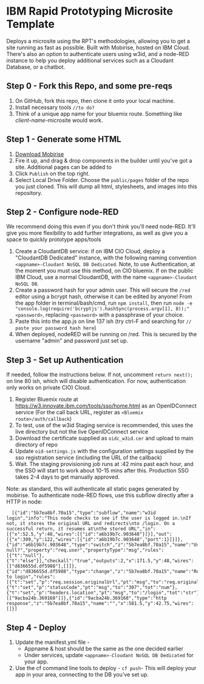 # IBM Rapid Prototyping Microsite Template

Deploys a microsite using the RPT's methodologies, allowing you to get a site running as fast as possible. Built with Mobirise, hosted on IBM Cloud. There's also an option to authenticate users using w3id, and a node-RED instance to help you deploy additional services such as a Cloudant Database, or a chatbot.

## Step 0 - Fork this Repo, and some pre-reqs

1.  On GitHub, fork this repo, then clone it onto your local machine.
2.  Install necessary tools `//to do?`
3.  Think of a unique app name for your bluemix route. Something like *client-name*-microsite would work.

## Step 1 - Generate some HTML

1.  [Download Mobirise](http://mobirise.com/)
2.  Fire it up, and drag & drop components in the builder until you've got a site. Additional pages can be added to
3.  Click `Publish` on the top right.
4.  Select Local Drive Folder. Choose the `public/pages` folder of the repo you just cloned. This will dump all html, stylesheets, and images into this repository.

## Step 2 - Configure node-RED

We recommend doing this even if you don't think you'll need node-RED. It'll give you more flexibility to add further integrations, as well as give you a space to quickly prototype apps/tools
1.  Create a CloudantDB service: if on IBM CIO Cloud, deploy a "CloudantDB Dedicated" instance, with the following naming convention `<appname>-Cloudant NoSQL DB Dedicated`. Note, to use Authentication, at the moment you must use this method, on CIO bluemix. If on the public IBM Cloud, use a normal CloudantDB, with the name `<appname>-Cloudant NoSQL DB`.
2.  Create a password hash for your admin user. This will secure the `/red` editor using a bcrypt hash, otherwise it can be edited by anyone! From the app folder in terminal/bash/cmd, run `npm install`, then run `node -e "console.log(require('bcryptjs').hashSync(process.argv[1], 8));" <password>`, replacing `<password>` with a passphrase of your choice.
3.  Paste this into the app.js on line 137 ish (try ctrl-F and searching for `// paste your password hash here`)
4.  When deployed, nodeRED will be running on /red. This is secured by the username "admin" and password just set up.

## Step 3 - Set up Authentication

If needed, follow the instructions below. If not, uncomment `return next();` on line 80 ish, which will disable authentication. For now, authentication only works on private CIO) Cloud.

1.  Register Bluemix route at <https://w3.innovate.ibm.com/tools/sso/home.html> as an OpenIDConnect service (For the call back URL, register as `<Bluemix route>/auth/callback`)
2.  To test, use of the w3id Staging service is recommended, this uses the live directory but not the live OpenIDConnect service
3.  Download the certificate supplied as `oidc_w3id.cer` and upload to main directory of repo
4.  Update `oid-settings.js` with the configuration settings supplied by the sso registration service (including the URL of the callback)
5.  Wait. The staging provisioning job runs at :42 mins past each hour, and the SSO will start to work about 10-15 mins after this. Production SSO takes 2-4 days to get manually approved.

Note: as standard, this will authenticate all static pages generated by mobirise. To authenticate node-RED flows, use this subflow directly after a HTTP in node:
````
  [{"id":"5b7ea8bf.70a15","type":"subflow","name":"w3id login","info":"This node checks to see if the user is logged in.\nIf not, it stores the original URL and redirects\nto /login. On a successful return, it resumes at\nthe stored URL","in":[{"x":52.5,"y":48,"wires":[{"id":"a6b19b7c.903648"}]}],"out":[{"x":399,"y":122,"wires":[{"id":"a6b19b7c.903648","port":1}]}]},{"id":"a6b19b7c.903648","type":"switch","z":"5b7ea8bf.70a15","name":"User null?","property":"req.user","propertyType":"msg","rules":[{"t":"null"},{"t":"else"}],"checkall":"true","outputs":2,"x":171.5,"y":48,"wires":[["d836655d.df5988"],[]]},{"id":"d836655d.df5988","type":"change","z":"5b7ea8bf.70a15","name":"Redirect to login","rules":[{"t":"set","p":"req.session.originalUrl","pt":"msg","to":"req.originalUrl","tot":"msg"},{"t":"set","p":"statusCode","pt":"msg","to":"307","tot":"num"},{"t":"set","p":"headers.location","pt":"msg","to":"/login","tot":"str"}],"action":"","property":"","from":"","to":"","reg":false,"x":392,"y":42,"wires":[["9acba24b.369168"]]},{"id":"9acba24b.369168","type":"http response","z":"5b7ea8bf.70a15","name":"","x":581.5,"y":42.75,"wires":[]}]
````

## Step 4 - Deploy
1. Update the manifest.yml file -
    * Appname & host should be the same as the one decided earlier
    * Under services, update `<appname>-Cloudant NoSQL DB Dedicated` for your app.
2. Use the cf command line tools to deploy - `cf push`- This will deploy your app in your area, connecting to the DB you've set up.
